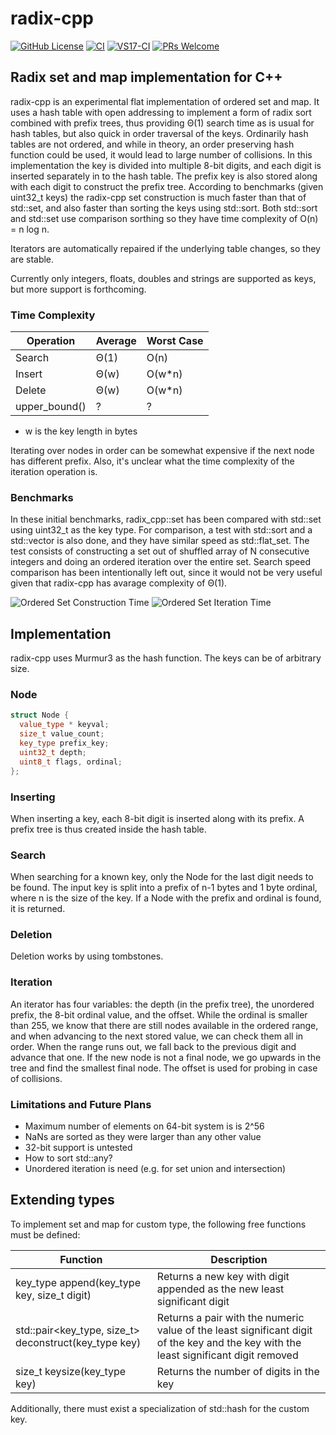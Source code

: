 # radix-cpp

[![GitHub License](https://img.shields.io/github/license/rekola/radix-cpp?logo=github&logoColor=lightgrey&color=yellow)](https://github.com/rekola/radix-cpp/blob/main/LICENSE)
[![CI](https://github.com/rekola/radix-cpp/workflows/Ubuntu-CI/badge.svg)]()
[![VS17-CI](https://github.com/rekola/radix-cpp/workflows/VS17-CI/badge.svg)]()
[![PRs Welcome](https://img.shields.io/badge/PRs-welcome-brightgreen.svg?style=flat-square)](http://makeapullrequest.com)

## Radix set and map implementation for C++

radix-cpp is an experimental flat implementation of ordered set and
map. It uses a hash table with open addressing to implement a form of
radix sort combined with prefix trees, thus providing Θ(1) search time
as is usual for hash tables, but also quick in order traversal of the
keys. Ordinarily hash tables are not ordered, and while in theory, an
order preserving hash function could be used, it would lead to large
number of collisions. In this implementation the key is divided into
multiple 8-bit digits, and each digit is inserted separately in to the
hash table. The prefix key is also stored along with each digit to
construct the prefix tree. According to benchmarks (given uint32_t
keys) the radix-cpp set construction is much faster than that of
std::set, and also faster than sorting the keys using std::sort. Both
std::sort and std::set use comparison sorthing so they have time
complexity of O(n) = n log n.

Iterators are automatically repaired if the underlying table changes,
so they are stable.

Currently only integers, floats, doubles and strings are supported as
keys, but more support is forthcoming.

### Time Complexity

| Operation | Average | Worst Case |
| - | - | - |
| Search | Θ(1) | O(n) |
| Insert | Θ(w) | O(w*n) |
| Delete | Θ(w) | O(w*n) |
| upper_bound() | ? | ? |

* w is the key length in bytes

Iterating over nodes in order can be somewhat expensive if the next
node has different prefix. Also, it's unclear what the time complexity
of the iteration operation is.

### Benchmarks

In these initial benchmarks, radix_cpp::set has been compared with
std::set using uint32_t as the key type. For comparison, a test with
std::sort and a std::vector is also done, and they have similar speed
as std::flat_set. The test consists of constructing a set out of
shuffled array of N consecutive integers and doing an ordered
iteration over the entire set. Search speed comparison has been
intentionally left out, since it would not be very useful given that
radix-cpp has avarage complexity of Θ(1).

![Ordered Set Construction Time](https://github.com/rekola/radix-cpp/assets/6755525/ec1adb25-52dc-407c-86c5-af1b2d97eca9 "Ordered Set Construction Time")
![Ordered Set Iteration Time](https://github.com/rekola/radix-cpp/assets/6755525/fe83baa4-7b15-4642-8f5e-1efed45f17a7 "Ordered Set Iteration Time")

## Implementation

radix-cpp uses Murmur3 as the hash function. The keys can be of
arbitrary size.

### Node

```c++
struct Node {
  value_type * keyval;
  size_t value_count;
  key_type prefix_key;
  uint32_t depth;
  uint8_t flags, ordinal;
};
```

### Inserting

When inserting a key, each 8-bit digit is inserted along with its
prefix. A prefix tree is thus created inside the hash table.

### Search

When searching for a known key, only the Node for the last digit needs
to be found. The input key is split into a prefix of n-1 bytes and 1
byte ordinal, where n is the size of the key. If a Node with the
prefix and ordinal is found, it is returned.

### Deletion

Deletion works by using tombstones.

### Iteration

An iterator has four variables: the depth (in the prefix tree), the
unordered prefix, the 8-bit ordinal value, and the offset. While the
ordinal is smaller than 255, we know that there are still nodes
available in the ordered range, and when advancing to the next stored
value, we can check them all in order. When the range runs out, we
fall back to the previous digit and advance that one. If the new node
is not a final node, we go upwards in the tree and find the smallest
final node. The offset is used for probing in case of collisions.

### Limitations and Future Plans

- Maximum number of elements on 64-bit system is is 2^56
- NaNs are sorted as they were larger than any other value
- 32-bit support is untested
- How to sort std::any?
- Unordered iteration is need (e.g. for set union and intersection)

## Extending types

To implement set and map for custom type, the following free functions must be defined:

| Function | Description |
| - | - |
| key_type append(key_type key, size_t digit) | Returns a new key with digit appended as the new least significant digit |
| std::pair<key_type, size_t> deconstruct(key_type key) | Returns a pair with the numeric value of the least significant digit of the key and the key with the least significant digit removed |
| size_t keysize(key_type key) | Returns the number of digits in the key |

Additionally, there must exist a specialization of std::hash for the custom key.
